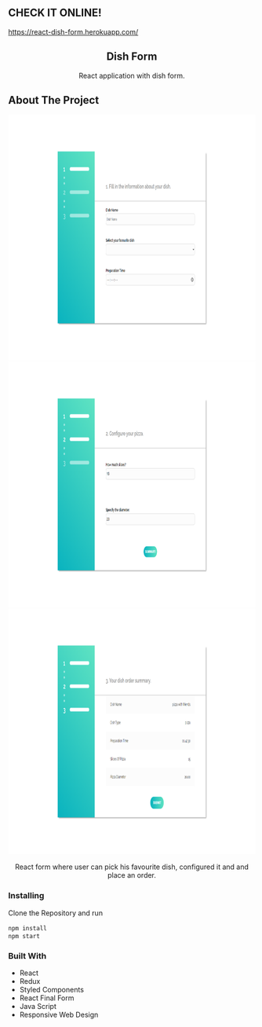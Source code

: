 ## CHECK IT ONLINE!

https://react-dish-form.herokuapp.com/

<p align="center">

  <h2 align="center">Dish Form</h2>

  <p align="center">
   React application with dish form.
    <br />
  </p>
</p>

## About The Project

<img src="./readme_images/1.png" alt="1" width="1000" height="500">
<br>
<img src="./readme_images/2.png" alt="2" width="1000" height="500">
<br>
<img src="./readme_images/3.png" alt="3" width="1000" height="500">
<br>

<p align="center">
React form where user can pick his favourite dish, configured it and and place an order.
</p>

### Installing

Clone the Repository and run

```
npm install
npm start
```

### Built With

-  React
-  Redux
-  Styled Components
-  React Final Form
-  Java Script
-  Responsive Web Design
